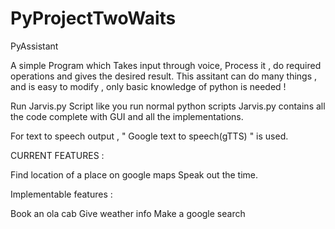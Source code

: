 # PyProjectTwoWaits


PyAssistant

A simple Program which Takes input through voice,
 Process it , do required operations and gives the 
 desired result. This assitant can do many things ,
 and is easy to modify , only basic knowledge of 
 python is needed !

Run Jarvis.py Script like you run normal python scripts
Jarvis.py contains all the code complete with GUI 
and all the implementations.

For text to speech output ,
 " Google text to speech(gTTS) " is used.

CURRENT FEATURES :

Find location of a place on google maps
Speak out the time.


Implementable features :

Book an ola cab
Give weather info
Make a google search
